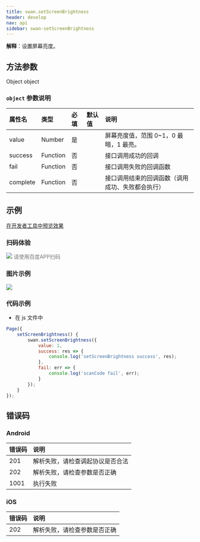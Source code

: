 ```yaml
---
title: swan.setScreenBrightness
header: develop
nav: api
sidebar: swan-setScreenBrightness
---
```


 

**解释**：设置屏幕亮度。

 

## 方法参数 

Object object

###  `object` 参数说明  

|属性名 |类型  |必填 | 默认值 |说明|
|:---- |:---- |:---- |:----|:----|
|value |Number | 是  | |屏幕亮度值，范围 0~1，0 最暗，1 最亮。|
|success| Function  |  否  | |接口调用成功的回调|
|fail  |  Function  |  否 | | 接口调用失败的回调函数|
|complete  |  Function |   否 | | 接口调用结束的回调函数（调用成功、失败都会执行）|
## 示例

<a href="swanide://fragment/2cb53087761bf7f222f520e4780402d61569483519150" title="在开发者工具中预览效果" target="_self">在开发者工具中预览效果</a>

### 扫码体验

<div class='scan-code-container'>
    <img src="https://b.bdstatic.com/miniapp/assets/images/doc_demo/screenBrightness.png" class="demo-qrcode-image" />
    <font color=#777 12px>请使用百度APP扫码</font>
</div>




### 图片示例
<div class="m-doc-custom-examples">
    <div class="m-doc-custom-examples-correct">
        <img src="https://b.bdstatic.com/miniapp/images/setScreenBrightness.gif">
    </div>
    <div class="m-doc-custom-examples-correct">
        <img src=" ">
    </div>
    <div class="m-doc-custom-examples-correct">
        <img src=" ">
    </div>     
</div>

###  代码示例 



* 在 js 文件中

```js
Page({
    setScreenBrightness() {
        swan.setScreenBrightness({
            value: 1,
            success: res => {
                console.log('setScreenBrightness success', res);
            },
            fail: err => {
                console.log('scanCode fail', err);
            }
        });
    }
});
```

 
##  错误码
###  Android

|错误码|说明|
|:--|:--|
|201|解析失败，请检查调起协议是否合法|
|202|解析失败，请检查参数是否正确|
|1001|执行失败|

###  iOS

|错误码|说明|
|:--|:--|
|202|解析失败，请检查参数是否正确      |

 